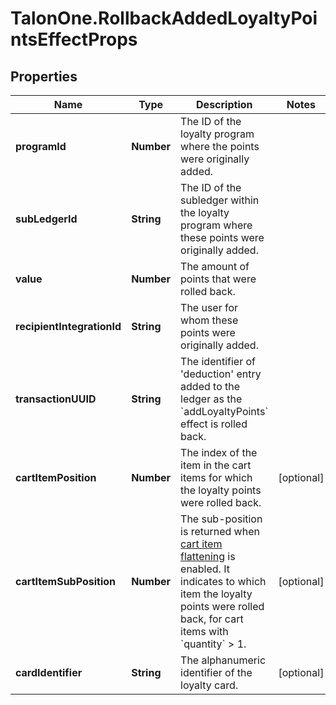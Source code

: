 # TalonOne.RollbackAddedLoyaltyPointsEffectProps

## Properties

Name | Type | Description | Notes
------------ | ------------- | ------------- | -------------
**programId** | **Number** | The ID of the loyalty program where the points were originally added. | 
**subLedgerId** | **String** | The ID of the subledger within the loyalty program where these points were originally added. | 
**value** | **Number** | The amount of points that were rolled back. | 
**recipientIntegrationId** | **String** | The user for whom these points were originally added. | 
**transactionUUID** | **String** | The identifier of &#39;deduction&#39; entry added to the ledger as the &#x60;addLoyaltyPoints&#x60; effect is rolled back. | 
**cartItemPosition** | **Number** | The index of the item in the cart items for which the loyalty points were rolled back. | [optional] 
**cartItemSubPosition** | **Number** | The sub-position is returned when [cart item flattening](https://docs.talon.one/docs/product/campaigns/campaign-evaluation#flattening) is enabled. It indicates to which item the loyalty points were rolled back, for cart items with &#x60;quantity&#x60; &gt; 1.  | [optional] 
**cardIdentifier** | **String** | The alphanumeric identifier of the loyalty card.  | [optional] 


